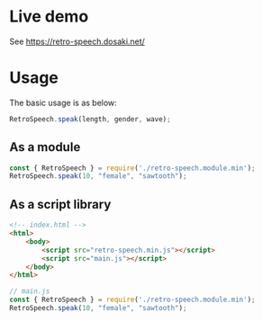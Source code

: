 # Live demo
See https://retro-speech.dosaki.net/

# Usage

The basic usage is as below:

```javascript
RetroSpeech.speak(length, gender, wave);
```

## As a module

```javascript
const { RetroSpeech } = require('./retro-speech.module.min');
RetroSpeech.speak(10, "female", "sawtooth");
```


## As a script library

```html
<!-- index.html -->
<html>
    <body>
        <script src="retro-speech.min.js"></script>
        <script src="main.js"></script>
    </body>
</html>
```

```javascript
// main.js
const { RetroSpeech } = require('./retro-speech.module.min');
RetroSpeech.speak(10, "female", "sawtooth");
```